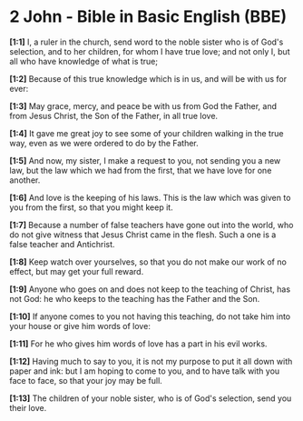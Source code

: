 # 2 John - Bible in Basic English (BBE)

**[1:1]** I, a ruler in the church, send word to the noble sister who is of God's selection, and to her children, for whom I have true love; and not only I, but all who have knowledge of what is true;

**[1:2]** Because of this true knowledge which is in us, and will be with us for ever:

**[1:3]** May grace, mercy, and peace be with us from God the Father, and from Jesus Christ, the Son of the Father, in all true love.

**[1:4]** It gave me great joy to see some of your children walking in the true way, even as we were ordered to do by the Father.

**[1:5]** And now, my sister, I make a request to you, not sending you a new law, but the law which we had from the first, that we have love for one another.

**[1:6]** And love is the keeping of his laws. This is the law which was given to you from the first, so that you might keep it.

**[1:7]** Because a number of false teachers have gone out into the world, who do not give witness that Jesus Christ came in the flesh. Such a one is a false teacher and Antichrist.

**[1:8]** Keep watch over yourselves, so that you do not make our work of no effect, but may get your full reward.

**[1:9]** Anyone who goes on and does not keep to the teaching of Christ, has not God: he who keeps to the teaching has the Father and the Son.

**[1:10]** If anyone comes to you not having this teaching, do not take him into your house or give him words of love:

**[1:11]** For he who gives him words of love has a part in his evil works.

**[1:12]** Having much to say to you, it is not my purpose to put it all down with paper and ink: but I am hoping to come to you, and to have talk with you face to face, so that your joy may be full.

**[1:13]** The children of your noble sister, who is of God's selection, send you their love.
